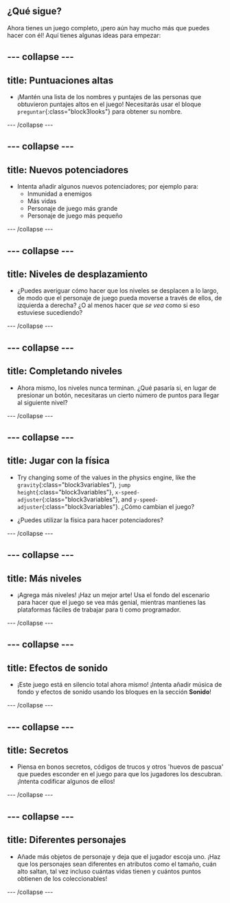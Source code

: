 ## ¿Qué sigue?

Ahora tienes un juego completo, ¡pero aún hay mucho más que puedes hacer con él! Aquí tienes algunas ideas para empezar:

## \--- collapse \---

## title: Puntuaciones altas

+ ¡Mantén una lista de los nombres y puntajes de las personas que obtuvieron puntajes altos en el juego! Necesitarás usar el bloque `preguntar`{:class="block3looks"} para obtener su nombre.

\--- /collapse \---

## \--- collapse \---

## title: Nuevos potenciadores

+ Intenta añadir algunos nuevos potenciadores; por ejemplo para: 
  + Inmunidad a enemigos
  + Más vidas
  + Personaje de juego más grande
  + Personaje de juego más pequeño

\--- /collapse \---

## \--- collapse \---

## title: Niveles de desplazamiento

+ ¿Puedes averiguar cómo hacer que los niveles se desplacen a lo largo, de modo que el personaje de juego pueda moverse a través de ellos, de izquierda a derecha? ¿O al menos hacer que *se vea* como si eso estuviese sucediendo?

\--- /collapse \---

## \--- collapse \---

## title: Completando niveles

+ Ahora mismo, los niveles nunca terminan. ¿Qué pasaría si, en lugar de presionar un botón, necesitaras un cierto número de puntos para llegar al siguiente nivel?

\--- /collapse \---

## \--- collapse \---

## title: Jugar con la física

+ Try changing some of the values in the physics engine, like the `gravity`{:class="block3variables"}, `jump height`{:class="block3variables"}, `x-speed-adjuster`{:class="block3variables"}, and `y-speed-adjuster`{:class="block3variables"}. ¿Cómo cambian el juego?

+ ¿Puedes utilizar la física para hacer potenciadores?

\--- /collapse \---

## \--- collapse \---

## title: Más niveles

+ ¡Agrega más niveles! ¡Haz un mejor arte! Usa el fondo del escenario para hacer que el juego se vea más genial, mientras mantienes las plataformas fáciles de trabajar para ti como programador.

\--- /collapse \---

## \--- collapse \---

## title: Efectos de sonido

+ ¡Este juego está en silencio total ahora mismo! ¡Intenta añadir música de fondo y efectos de sonido usando los bloques en la sección **Sonido**!

\--- /collapse \---

## \--- collapse \---

## title: Secretos

+ Piensa en bonos secretos, códigos de trucos y otros 'huevos de pascua' que puedes esconder en el juego para que los jugadores los descubran. ¡Intenta codificar algunos de ellos!

\--- /collapse \---

## \--- collapse \---

## title: Diferentes personajes

+ Añade más objetos de personaje y deja que el jugador escoja uno. ¡Haz que los personajes sean diferentes en atributos como el tamaño, cuán alto saltan, tal vez incluso cuántas vidas tienen y cuántos puntos obtienen de los coleccionables! 

\--- /collapse \---